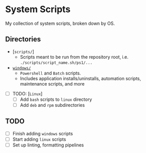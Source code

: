 # System Scripts

My collection of system scripts, broken down by OS.

## Directories

- [`scripts/`]
  - Scripts meant to be run from the repository root, i.e. `./scripts/script_name.sh/ps1/...`
- [`windows/`](./windows/)
  - `Powershell` and `Batch` scripts.
  - Includes application installs/uninstalls, automation scripts, maintenance scripts, and more
- [ ] TODO: [`Linux`]
  - [ ] Add `bash` scripts to `linux` directory
  - [ ] Add `deb` and `rpm` subdirectories

## TODO

- [ ] Finish adding `windows` scripts
- [ ] Start adding `linux` scripts
- [ ] Set up linting, formatting pipelines
